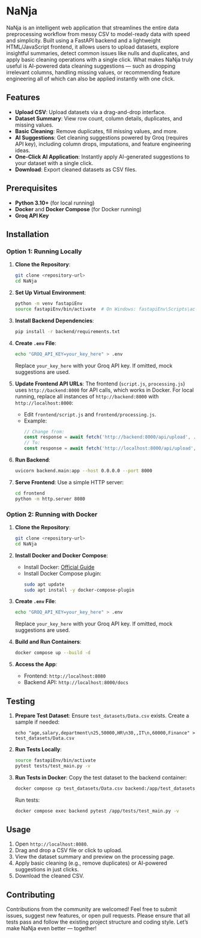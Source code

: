 # NaNja

NaNja is an intelligent web application that streamlines the entire data preprocessing workflow from messy CSV to model-ready data with speed and simplicity. Built using a FastAPI backend and a lightweight HTML/JavaScript frontend, it allows users to upload datasets, explore insightful summaries, detect common issues like nulls and duplicates, and apply basic cleaning operations with a single click. What makes NaNja truly useful is AI-powered data cleaning suggestions — such as dropping irrelevant columns, handling missing values, or recommending feature engineering all of which can also be applied instantly with one click.


## Features
- **Upload CSV**: Upload datasets via a drag-and-drop interface.
- **Dataset Summary**: View row count, column details, duplicates, and missing values.
- **Basic Cleaning**: Remove duplicates, fill missing values, and more.
- **AI Suggestions**: Get cleaning suggestions powered by Groq (requires API key), including column drops, imputations, and feature engineering ideas.
- **One-Click AI Application**: Instantly apply AI-generated suggestions to your dataset with a single click.
- **Download**: Export cleaned datasets as CSV files.


## Prerequisites
- **Python 3.10+** (for local running)
- **Docker** and **Docker Compose** (for Docker running)
- **Groq API Key** 

## Installation

### Option 1: Running Locally
1. **Clone the Repository**:
   ```bash
   git clone <repository-url>
   cd NaNja
   ```

2. **Set Up Virtual Environment**:
   ```bash
   python -m venv fastapiEnv
   source fastapiEnv/bin/activate  # On Windows: fastapiEnv\Scripts\activate
   ```

3. **Install Backend Dependencies**:
   ```bash
   pip install -r backend/requirements.txt
   ```

4. **Create `.env` File**:
   ```bash
   echo "GROQ_API_KEY=your_key_here" > .env
   ```
   Replace `your_key_here` with your Groq API key. If omitted, mock suggestions are used.

5. **Update Frontend API URLs**:
   The frontend (`script.js`, `processing.js`) uses `http://backend:8000` for API calls, which works in Docker. For local running, replace all instances of `http://backend:8000` with `http://localhost:8000`:
   - Edit `frontend/script.js` and `frontend/processing.js`.
   - Example:
     ```javascript
     // Change from:
     const response = await fetch('http://backend:8000/api/upload', ...);
     // To:
     const response = await fetch('http://localhost:8000/api/upload', ...);
     ```

6. **Run Backend**:
   ```bash
   uvicorn backend.main:app --host 0.0.0.0 --port 8000
   ```

7. **Serve Frontend**:
   Use a simple HTTP server:
   ```bash
   cd frontend
   python -m http.server 8080
   ```


### Option 2: Running with Docker
1. **Clone the Repository**:
   ```bash
   git clone <repository-url>
   cd NaNja
   ```

2. **Install Docker and Docker Compose**:
   - Install Docker: [Official Guide](https://docs.docker.com/get-docker/)
   - Install Docker Compose plugin:
     ```bash
     sudo apt update
     sudo apt install -y docker-compose-plugin
     ```

3. **Create `.env` File**:
   ```bash
   echo "GROQ_API_KEY=your_key_here" > .env
   ```
   Replace `your_key_here` with your Groq API key. If omitted, mock suggestions are used.

4. **Build and Run Containers**:
   ```bash
   docker compose up --build -d
   ```

6. **Access the App**:
   - Frontend: `http://localhost:8080`
   - Backend API: `http://localhost:8000/docs`


## Testing
1. **Prepare Test Dataset**:
   Ensure `test_datasets/Data.csv` exists. Create a sample if needed:
   ```brooke
   echo "age,salary,department\n25,50000,HR\n30,,IT\n,60000,Finance" > test_datasets/Data.csv
   ```

2. **Run Tests Locally**:
   ```bash
   source fastapiEnv/bin/activate
   pytest tests/test_main.py -v
   ```

3. **Run Tests in Docker**:
   Copy the test dataset to the backend container:
   ```bash
   docker compose cp test_datasets/Data.csv backend:/app/test_datasets/Data.csv
   ```
   Run tests:
   ```bash
   docker compose exec backend pytest /app/tests/test_main.py -v
   ```

## Usage
1. Open `http://localhost:8080`.
2. Drag and drop a CSV file or click to upload.
3. View the dataset summary and preview on the processing page.
4. Apply basic cleaning (e.g., remove duplicates) or AI-powered suggestions in just clicks.
5. Download the cleaned CSV.



## Contributing
Contributions from the community are welcomed! 
Feel free to submit issues, suggest new features, or open pull requests. Please ensure that all tests pass and follow the existing project structure and coding style. Let’s make NaNja even better — together!
